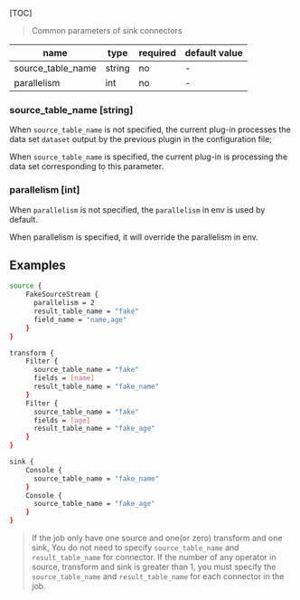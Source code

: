 [TOC]

> Common parameters of sink connectors

|       name        |  type  | required | default value |
|-------------------|--------|----------|---------------|
| source_table_name | string | no       | -             |
| parallelism       | int    | no       | -             |

### source_table_name [string]

When `source_table_name` is not specified, the current plug-in processes the data set `dataset` output by the previous plugin in the configuration file;

When `source_table_name` is specified, the current plug-in is processing the data set corresponding to this parameter.

### parallelism [int]

When `parallelism` is not specified, the `parallelism` in env is used by default.

When parallelism is specified, it will override the parallelism in env.

## Examples

```bash
source {
    FakeSourceStream {
      parallelism = 2
      result_table_name = "fake"
      field_name = "name,age"
    }
}

transform {
    Filter {
      source_table_name = "fake"
      fields = [name]
      result_table_name = "fake_name"
    }
    Filter {
      source_table_name = "fake"
      fields = [age]
      result_table_name = "fake_age"
    }
}

sink {
    Console {
      source_table_name = "fake_name"
    }
    Console {
      source_table_name = "fake_age"
    }
}
```

> If the job only have one source and one(or zero) transform and one sink, You do not need to specify `source_table_name` and `result_table_name` for connector.
> If the number of any operator in source, transform and sink is greater than 1, you must specify the `source_table_name` and `result_table_name` for each connector in the job.

